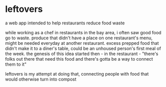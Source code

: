 # leftovers
a web app intended to help restaurants reduce food waste

while working as a chef in restaurants in the bay area, i often saw good food go to waste. produce that didn't have a place on one restaurant's menu, might be needed everyday at another restaurant. excess prepped food that didn't make it to a diner's table, could be an unhoused person's first meal of the week. the genesis of this idea started then - in the restaurant - "there's folks out there that need this food and there's gotta be a way to connect them to it"

leftovers is my attempt at doing that, connecting people with food that would otherwise turn into compost
